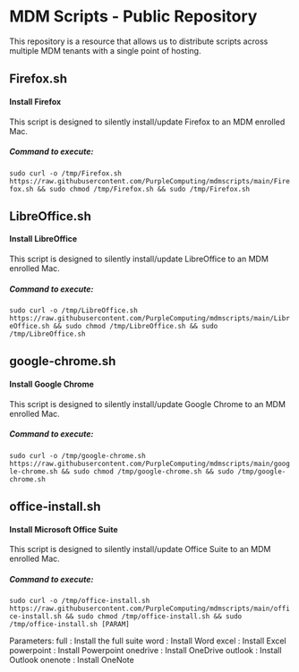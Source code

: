 # MDM Scripts - Public Repository

This repository is a resource that allows us to distribute scripts across multiple MDM tenants with a single point of hosting.

## Firefox.sh
#### Install Firefox
This script is designed to silently install/update Firefox to an MDM enrolled Mac.
##### Command to execute:
`sudo curl -o /tmp/Firefox.sh https://raw.githubusercontent.com/PurpleComputing/mdmscripts/main/Firefox.sh && sudo chmod /tmp/Firefox.sh && sudo /tmp/Firefox.sh`

## LibreOffice.sh
#### Install LibreOffice
This script is designed to silently install/update LibreOffice to an MDM enrolled Mac.
##### Command to execute:
`sudo curl -o /tmp/LibreOffice.sh https://raw.githubusercontent.com/PurpleComputing/mdmscripts/main/LibreOffice.sh && sudo chmod /tmp/LibreOffice.sh && sudo /tmp/LibreOffice.sh`

## google-chrome.sh
#### Install Google Chrome
This script is designed to silently install/update Google Chrome to an MDM enrolled Mac.
##### Command to execute:
`sudo curl -o /tmp/google-chrome.sh https://raw.githubusercontent.com/PurpleComputing/mdmscripts/main/google-chrome.sh && sudo chmod /tmp/google-chrome.sh && sudo /tmp/google-chrome.sh`

## office-install.sh
#### Install Microsoft Office Suite
This script is designed to silently install/update Office Suite to an MDM enrolled Mac.
##### Command to execute:
`sudo curl -o /tmp/office-install.sh https://raw.githubusercontent.com/PurpleComputing/mdmscripts/main/office-install.sh && sudo chmod /tmp/office-install.sh && sudo /tmp/office-install.sh [PARAM]`

Parameters:
 full : Install the full suite
 word : Install Word
 excel : Install Excel
 powerpoint : Install Powerpoint
 onedrive : Install OneDrive
 outlook : Install Outlook
 onenote : Install OneNote
